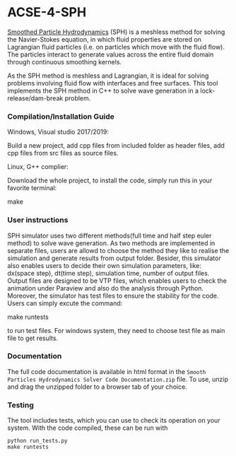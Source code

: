 # ACSE-4-SPH

[Smoothed Particle Hydrodynamics](https://en.wikipedia.org/wiki/Smoothed-particle_hydrodynamics) (SPH) is a meshless
method for solving the Navier-Stokes equation, in which fluid properties are stored on Lagrangian fluid particles (i.e. on
particles which move with the fluid flow). The particles interact to generate values across the entire fluid domain through
continuous smoothing kernels. 

As the SPH method is meshless and Lagrangian, it is ideal for solving problems involving fluid flow with interfaces and free 
surfaces. This tool implements the SPH method in C++ to solve wave generation in a lock-release/dam-break problem.

### Compilation/Installation Guide

Windows, Visual studio 2017/2019:

Build a new project, add cpp files from included folder as header files, add cpp files from src files as source files.

Linux, G++ complier:

Download the whole project,  to install the code, simply run this in your favorite terminal:

make


### User instructions

SPH simulator uses two different methods(full time and half step euler method) to solve wave generation. As two methods are implemented in separate files, users are allowd to choose the method they like to realise the simulation and generate results from output folder. Besider, this simulator also enables users to decide their own simulation parameters, like: dx(space step), dt(time step), simulation time, number of output files. Output files are designed to be VTP files, which enables users to check the animation under Paraview and also do the analysis through Python. Moreover, the simulator has test files to ensure the stability for the code. Users can simply excute the command:

make runtests

to run test files. For windows system, they need to choose test file as main file to get results.

### Documentation

The full code documentation is available in html format in the ``Smooth Particles Hydrodynamics Solver Code Documentation.zip`` file. To use, unzip and drag the unzipped folder to a browser tab of your choice.

### Testing

The tool includes tests, which you can use to check its operation on your system. With the code compiled, these can be run 
with

```
python run_tests.py
make runtests
```
